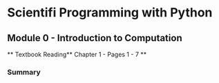 # Scientifi Programming with Python
## Module 0 - Introduction to Computation

** Textbook Reading**  Chapter 1 - Pages 1 - 7 **

### Summary